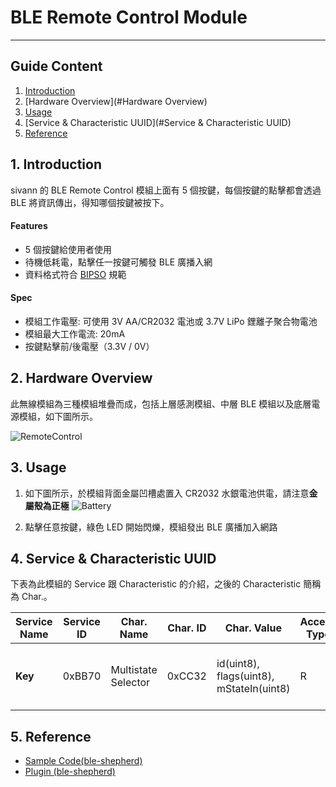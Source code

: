 # BLE Remote Control Module
---  

## Guide Content  

1. [Introduction](#Introduction)  
2. [Hardware Overview](#Hardware Overview)  
3. [Usage](#Usage)  
4. [Service & Characteristic UUID](#Service & Characteristic UUID)  
5. [Reference](#Reference)  


<a name="Introduction"></a>
## 1. Introduction  

sivann 的 BLE Remote Control 模組上面有 5 個按鍵，每個按鍵的點擊都會透過 BLE 將資訊傳出，得知哪個按鍵被按下。  

#### Features  
 * 5 個按鍵給使用者使用  
 * 待機低耗電，點擊任一按鍵可觸發 BLE 廣播入網  
 * 資料格式符合 [BIPSO](https://github.com/bluetoother/bipso/wiki/BIPSO-Specification "BIPSO") 規範  

#### Spec  
 * 模組工作電壓: 可使用 3V AA/CR2032 電池或 3.7V LiPo 鋰離子聚合物電池  
 * 模組最大工作電流: 20mA   
 * 按鍵點擊前/後電壓（3.3V / 0V）  


<a name="Hardware Overview"></a>
## 2. Hardware Overview  

此無線模組為三種模組堆疊而成，包括上層感測模組、中層 BLE 模組以及底層電源模組，如下圖所示。  

![RemoteControl](http://i.imgur.com/eqWtOzp.png "RemoteControl")  


<a name="Usage"></a>
## 3. Usage  

1. 如下圖所示，於模組背面金屬凹槽處置入 CR2032 水銀電池供電，請注意**金屬殼為正極** 
![Battery](http://i.imgur.com/gyhdymo.png "Battery")  

2. 點擊任意按鍵，綠色 LED 開始閃爍，模組發出 BLE 廣播加入網路  


<a name="Service & Characteristic UUID"></a>
## 4. Service & Characteristic UUID  

下表為此模組的 Service 跟 Characteristic 的介紹，之後的 Characteristic 簡稱為 Char.。  

|  Service Name  |  Service ID  |  Char. Name           |  Char. ID  |  Char. Value                               |  Access Type  |  Unit  |  Description                                         |  
|----------------|--------------|-----------------------|------------|--------------------------------------------|---------------|--------|------------------------------------------------------|  
|  **Key**       |   0xBB70     |  Multistate Selector  |  0xCC32    |  id(uint8), flags(uint8), mStateIn(uint8)  |  R            |        |  1 (UP), 2 (DOWN), 4 (SELECT), 8 (LEFT), 16 (RIGHT)  |  


<a name="Reference"></a>
## 5. Reference  

 * [Sample Code(ble-shepherd)](https://github.com/sivann-tw/hiver-iot-kit-ble/blob/master/example/remoteControl.js "Remote Control Sample Code")  
 * [Plugin (ble-shepherd)](https://github.com/bluetoother/bshep-plugin-sivann-remotecontrol/blob/master/index.js "Remote Control Plugin")  

